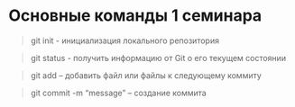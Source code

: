 # Основные команды 1 семинара

> git init - инициализация локального репозитория

> git status - получить информацию от Git о его текущем состоянии

> git add – добавить файл или файлы к следующему коммиту

> git commit -m “message” – создание коммита